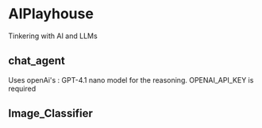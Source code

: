 # AIPlayhouse
Tinkering with AI and LLMs

## chat_agent
Uses openAi's : GPT-4.1 nano model for the reasoning. 
OPENAI_API_KEY is required

## Image_Classifier